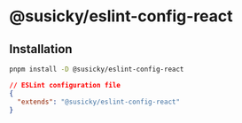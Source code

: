 # @susicky/eslint-config-react

## Installation

```sh
pnpm install -D @susicky/eslint-config-react
```

```json
// ESLint configuration file
{
  "extends": "@susicky/eslint-config-react"
}
```
